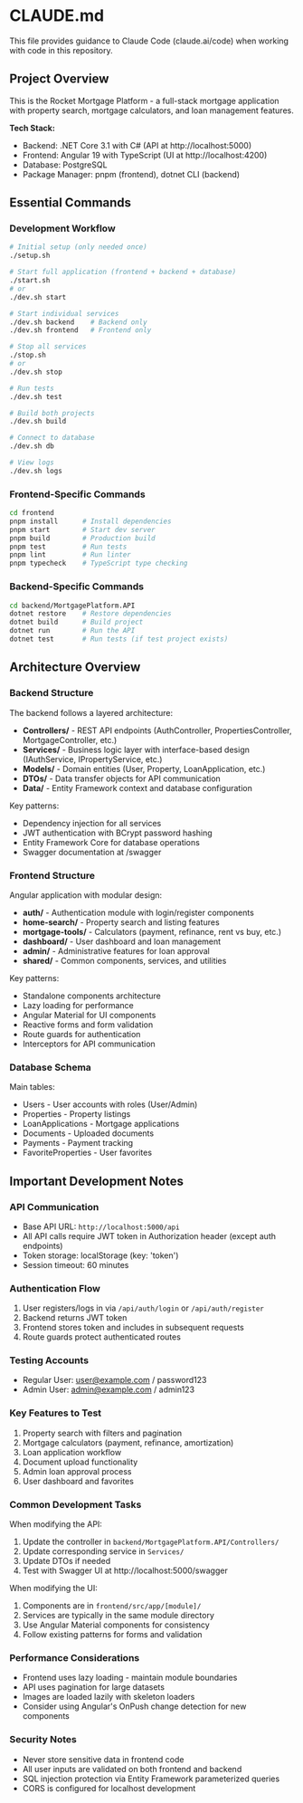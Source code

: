 # CLAUDE.md

This file provides guidance to Claude Code (claude.ai/code) when working with code in this repository.

## Project Overview

This is the Rocket Mortgage Platform - a full-stack mortgage application with property search, mortgage calculators, and loan management features.

**Tech Stack:**
- Backend: .NET Core 3.1 with C# (API at http://localhost:5000)
- Frontend: Angular 19 with TypeScript (UI at http://localhost:4200)
- Database: PostgreSQL
- Package Manager: pnpm (frontend), dotnet CLI (backend)

## Essential Commands

### Development Workflow
```bash
# Initial setup (only needed once)
./setup.sh

# Start full application (frontend + backend + database)
./start.sh
# or
./dev.sh start

# Start individual services
./dev.sh backend    # Backend only
./dev.sh frontend   # Frontend only

# Stop all services
./stop.sh
# or
./dev.sh stop

# Run tests
./dev.sh test

# Build both projects
./dev.sh build

# Connect to database
./dev.sh db

# View logs
./dev.sh logs
```

### Frontend-Specific Commands
```bash
cd frontend
pnpm install      # Install dependencies
pnpm start        # Start dev server
pnpm build        # Production build
pnpm test         # Run tests
pnpm lint         # Run linter
pnpm typecheck    # TypeScript type checking
```

### Backend-Specific Commands
```bash
cd backend/MortgagePlatform.API
dotnet restore    # Restore dependencies
dotnet build      # Build project
dotnet run        # Run the API
dotnet test       # Run tests (if test project exists)
```

## Architecture Overview

### Backend Structure
The backend follows a layered architecture:
- **Controllers/** - REST API endpoints (AuthController, PropertiesController, MortgageController, etc.)
- **Services/** - Business logic layer with interface-based design (IAuthService, IPropertyService, etc.)
- **Models/** - Domain entities (User, Property, LoanApplication, etc.)
- **DTOs/** - Data transfer objects for API communication
- **Data/** - Entity Framework context and database configuration

Key patterns:
- Dependency injection for all services
- JWT authentication with BCrypt password hashing
- Entity Framework Core for database operations
- Swagger documentation at /swagger

### Frontend Structure
Angular application with modular design:
- **auth/** - Authentication module with login/register components
- **home-search/** - Property search and listing features
- **mortgage-tools/** - Calculators (payment, refinance, rent vs buy, etc.)
- **dashboard/** - User dashboard and loan management
- **admin/** - Administrative features for loan approval
- **shared/** - Common components, services, and utilities

Key patterns:
- Standalone components architecture
- Lazy loading for performance
- Angular Material for UI components
- Reactive forms and form validation
- Route guards for authentication
- Interceptors for API communication

### Database Schema
Main tables:
- Users - User accounts with roles (User/Admin)
- Properties - Property listings
- LoanApplications - Mortgage applications
- Documents - Uploaded documents
- Payments - Payment tracking
- FavoriteProperties - User favorites

## Important Development Notes

### API Communication
- Base API URL: `http://localhost:5000/api`
- All API calls require JWT token in Authorization header (except auth endpoints)
- Token storage: localStorage (key: 'token')
- Session timeout: 60 minutes

### Authentication Flow
1. User registers/logs in via `/api/auth/login` or `/api/auth/register`
2. Backend returns JWT token
3. Frontend stores token and includes in subsequent requests
4. Route guards protect authenticated routes

### Testing Accounts
- Regular User: user@example.com / password123
- Admin User: admin@example.com / admin123

### Key Features to Test
1. Property search with filters and pagination
2. Mortgage calculators (payment, refinance, amortization)
3. Loan application workflow
4. Document upload functionality
5. Admin loan approval process
6. User dashboard and favorites

### Common Development Tasks

When modifying the API:
1. Update the controller in `backend/MortgagePlatform.API/Controllers/`
2. Update corresponding service in `Services/`
3. Update DTOs if needed
4. Test with Swagger UI at http://localhost:5000/swagger

When modifying the UI:
1. Components are in `frontend/src/app/[module]/`
2. Services are typically in the same module directory
3. Use Angular Material components for consistency
4. Follow existing patterns for forms and validation

### Performance Considerations
- Frontend uses lazy loading - maintain module boundaries
- API uses pagination for large datasets
- Images are loaded lazily with skeleton loaders
- Consider using Angular's OnPush change detection for new components

### Security Notes
- Never store sensitive data in frontend code
- All user inputs are validated on both frontend and backend
- SQL injection protection via Entity Framework parameterized queries
- CORS is configured for localhost development